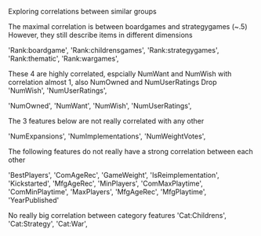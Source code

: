  Exploring correlations between similar groups
 
 The maximal correlation is between boardgames and strategygames (~.5)
 However, they still describe items in different dimensions

 'Rank:boardgame',
 'Rank:childrensgames',
 'Rank:strategygames',
 'Rank:thematic',
 'Rank:wargames',

These 4 are highly correlated, espcially NumWant and NumWish with correlation almost 1, also NumOwned and NumUserRatings
Drop  'NumWish', 'NumUserRatings',

'NumOwned',
'NumWant',
'NumWish',
'NumUserRatings',

The 3 features below are not really correlated with any other

'NumExpansions',
'NumImplementations',
'NumWeightVotes',

 The following features do not really have a strong correlation between each other

'BestPlayers',
'ComAgeRec',
'GameWeight',
'IsReimplementation',
'Kickstarted',
'MfgAgeRec',
'MinPlayers',
'ComMaxPlaytime',
'ComMinPlaytime',
'MaxPlayers',
'MfgAgeRec',
'MfgPlaytime',
'YearPublished'

No really big correlation between category features
'Cat:Childrens',
'Cat:Strategy',
'Cat:War',